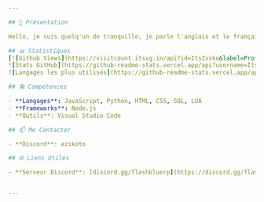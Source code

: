 ```yaml
---

## 🚀 Présentation

Hello, je suis quelq'un de tranquille, je parle l'anglais et le français. Je suis développeur en deux Langages (ce sont mes principaux) le LUA et le Javascript, a bientôt 👋🏻 !  

## 📊 Statistiques
[![Github Views](https://visitcount.itsvg.in/api?id=ItsZxsko&label=Profile%20Views&color=12&icon=0&pretty=false)](https://visitcount.itsvg.in) ![GitHub Followers](https://img.shields.io/github/followers/ItsZxsko?style=social)
![Stats GitHub](https://github-readme-stats.vercel.app/api?username=ItsZxsko&show_icons=true&theme=radical)
![Langages les plus utilisés](https://github-readme-stats.vercel.app/api/top-langs/?username=ItsZxsko&layout=compact&theme=radical)

## 🛠️ Compétences

- **Langages**: JavaScript, Python, HTML, CSS, SQL, LUA
- **Frameworks**: Node.js
- **Outils**: Visual Studio Code

## 📫 Me Contacter

- **Discord**: ezikoto

## 🌐 Liens Utiles

- **Serveur Discord**: [discord.gg/flashbluerp](https://discord.gg/flashbluerp)


---
```

